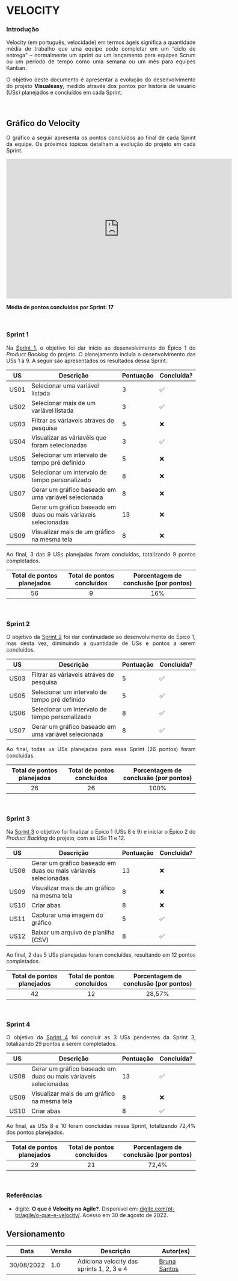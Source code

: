 # VELOCITY

### Introdução

<p align = "justify">Velocity (em português, velocidade) em termos ágeis significa a quantidade média de trabalho que uma equipe pode completar em um “ciclo de entrega” – normalmente um sprint ou um lançamento para equipes Scrum ou um período de tempo como uma semana ou um mês para equipes Kanban.</p>

<p align = "justify">O objetivo deste documento é apresentar a evolução do desenvolvimento do projeto <b>Visualeasy</b>, medido através dos pontos por história de usuário (USs) planejados e concluídos em cada Sprint.</p>

<br>

## Gráfico do Velocity

<p align = "justify">O gráfico a seguir apresenta os pontos concluídos ao final de cada Sprint da equipe. Os próximos tópicos detalham a evolução do projeto em cada Sprint.</p>

<iframe width="600" height="371" seamless frameborder="0" scrolling="no" src="https://docs.google.com/spreadsheets/d/e/2PACX-1vSbgF8NiRC8pM_X3aYCj-bDFbWfMyPMzzBoTAOYYhCo46ky8149ubSgeAnKACao5QAG31GaYFll5wGM/pubchart?oid=1546710688&amp;format=interactive"></iframe>

<p align = "justify"><b>Média de pontos concluídos por Sprint: 17</b></p>

<br>

### Sprint 1

<p align = "justify">Na <a href="https://fga-eps-mds.github.io/2022-1-Visualeasy-Doc/scrum/sprint1/">Sprint 1</a>, o objetivo foi dar início ao desenvolvimento do Épico 1 do <i>Product Backlog</i> do projeto. O planejamento incluía o desenvolvimento das USs 1 à 9. A seguir são apresentados os resultados dessa Sprint.</p>



|US|Descrição|Pontuação|Concluída?|
|--|---------|---------|----------|
|US01|Selecionar uma variável listada|3|✅|
|US02|Selecionar mais de um variável listada|3|✅|
|US03|Filtrar as váriaveis atráves de pesquisa|5|❌|
|US04|Visualizar as váriavéis que foram selecionadas|3|✅|
|US05|Selecionar um intervalo de tempo pré definido|5|❌|
|US06|Selecionar um intervalo de tempo personalizado|8|❌|
|US07|Gerar um gráfico baseado em uma variável selecionada|8|❌|
|US08|Gerar um gráfico baseado em duas ou mais váriaveis selecionadas|13|❌|
|US09|Visualizar mais de um gráfico na mesma tela|8|❌|

<p align = "justify">Ao final, 3 das 9 USs planejadas foram concluídas, totalizando 9 pontos completados.</p>

|Total de pontos planejados|Total de pontos concluídos|Porcentagem de conclusão (por pontos)|
|:------------------------:|:------------------------:|:-----------------------------------:|
|56|9|16%|


<br>

### Sprint 2

<p align = "justify">O objetivo da <a href="https://fga-eps-mds.github.io/2022-1-Visualeasy-Doc/scrum/sprint2/">Sprint 2</a> foi dar continuidade ao desenvolvimento do Épico 1, mas desta vez, diminuindo a quantidade de USs e pontos a serem concluídos.</p>

|US|Descrição|Pontuação|Concluída?|
|--|---------|---------|----------|
|US03|Filtrar as váriaveis atráves de pesquisa|5|✅|
|US05|Selecionar um intervalo de tempo pré definido|5|✅|
|US06|Selecionar um intervalo de tempo personalizado|8|✅|
|US07|Gerar um gráfico baseado em uma variável selecionada|8|✅|

<p align = "justify">Ao final, todas us USs planejadas para essa Sprint (26 pontos) foram concluídas.</p>

|Total de pontos planejados|Total de pontos concluídos|Porcentagem de conclusão (por pontos)|
|:------------------------:|:------------------------:|:-----------------------------------:|
|26|26|100%|



<br>

### Sprint 3

<p align = "justify">Na <a href="https://fga-eps-mds.github.io/2022-1-Visualeasy-Doc/scrum/sprint3/">Sprint 3</a> o objetivo foi finalizar o Épico 1 (USs 8 e 9) e iniciar o Épico 2 do <i>Product Backlog</i> do projeto, com as USs 11 e 12.</p>

|US|Descrição|Pontuação|Concluída?|
|--|---------|---------|----------|
|US08|Gerar um gráfico baseado em duas ou mais váriaveis selecionadas|13|❌|
|US09|Visualizar mais de um gráfico na mesma tela|8|❌|
|US10|Criar abas|8|❌|
|US11|Capturar uma imagem do gráfico|5|✅|
|US12|Baixar um arquivo de planilha (CSV)|8|✅|

<p align = "justify">Ao final, 2 das 5 USs planejadas foram concluídas, resultando em 12 pontos completados.</p>

|Total de pontos planejados|Total de pontos concluídos|Porcentagem de conclusão (por pontos)|
|:------------------------:|:------------------------:|:-----------------------------------:|
|42|12|28,57%|



<br>

### Sprint 4

<p align = "justify">O objetivo da <a href="https://fga-eps-mds.github.io/2022-1-Visualeasy-Doc/scrum/sprint4/">Sprint 4</a> foi concluir as 3 USs pendentes da Sprint 3, totalizando 29 pontos a serem completados.</p>


|US|Descrição|Pontuação|Concluída?|
|--|---------|---------|----------|
|US08|Gerar um gráfico baseado em duas ou mais váriaveis selecionadas|13|✅|
|US09|Visualizar mais de um gráfico na mesma tela|8|❌|
|US10|Criar abas|8|✅|

<p align = "justify">Ao final, as USs 8 e 10 foram concluídas nessa Sprint, totalizando 72,4% dos pontos planejados.</p>

|Total de pontos planejados|Total de pontos concluídos|Porcentagem de conclusão (por pontos)|
|:------------------------:|:------------------------:|:-----------------------------------:|
|29|21|72,4%|



<br>

### Referências

+ digité. <b>O que é Velocity no Agile?</b>. Disponível em: [digite.com/pt-br/agile/o-que-e-velocity/](https://www.digite.com/pt-br/agile/o-que-e-velocity/). Acesso em 30 de agosto de 2022.


## Versionamento

| Data | Versão | Descrição | Autor(es) |
|------|--------|-----------|-----------|
|30/08/2022|1.0 |Adiciona velocity das sprints 1, 2, 3 e 4|[Bruna Santos](https://github.com/brunaalmeidasantos)|